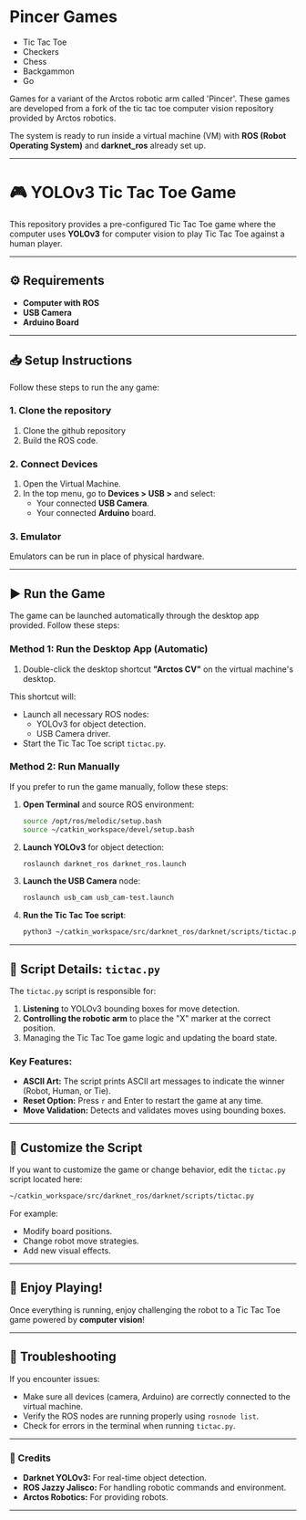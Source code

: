 # Pincer Games

+ Tic Tac Toe
+ Checkers
+ Chess
+ Backgammon
+ Go

Games for a variant of the Arctos robotic arm called 'Pincer'. These games are developed from a fork of the tic tac toe computer vision repository provided by Arctos robotics. 

The system is ready to run inside a virtual machine (VM) with **ROS (Robot Operating System)** and **darknet_ros** already set up.

---

# 🎮 YOLOv3 Tic Tac Toe Game

This repository provides a pre-configured Tic Tac Toe game where the computer uses **YOLOv3** for computer vision to play Tic Tac Toe against a human player.

---

## ⚙️ Requirements

- **Computer with ROS**
- **USB Camera**
- **Arduino Board**

---

## 📥 Setup Instructions

Follow these steps to run the any game:

### 1. Clone the repository

1. Clone the github repository
2. Build the ROS code.

### 2. Connect Devices

1. Open the Virtual Machine.
2. In the top menu, go to **Devices > USB >** and select:
   - Your connected **USB Camera**.
   - Your connected **Arduino** board.
   
### 3. Emulator

Emulators can be run in place of physical hardware.

---

## ▶️ Run the Game

The game can be launched automatically through the desktop app provided. Follow these steps:

### Method 1: Run the Desktop App (Automatic)

1. Double-click the desktop shortcut **"Arctos CV"** on the virtual machine's desktop.

This shortcut will:
- Launch all necessary ROS nodes:
   - YOLOv3 for object detection.
   - USB Camera driver.
- Start the Tic Tac Toe script `tictac.py`.

### Method 2: Run Manually

If you prefer to run the game manually, follow these steps:

1. **Open Terminal** and source ROS environment:

   ```bash
   source /opt/ros/melodic/setup.bash
   source ~/catkin_workspace/devel/setup.bash
   ```

2. **Launch YOLOv3** for object detection:

   ```bash
   roslaunch darknet_ros darknet_ros.launch
   ```

3. **Launch the USB Camera** node:

   ```bash
   roslaunch usb_cam usb_cam-test.launch
   ```

4. **Run the Tic Tac Toe script**:

   ```bash
   python3 ~/catkin_workspace/src/darknet_ros/darknet/scripts/tictac.py
   ```

---

## 🧩 Script Details: `tictac.py`

The `tictac.py` script is responsible for:

1. **Listening** to YOLOv3 bounding boxes for move detection.
2. **Controlling the robotic arm** to place the "X" marker at the correct position.
3. Managing the Tic Tac Toe game logic and updating the board state.

### Key Features:
- **ASCII Art:** The script prints ASCII art messages to indicate the winner (Robot, Human, or Tie).
- **Reset Option:** Press `r` and Enter to restart the game at any time.
- **Move Validation:** Detects and validates moves using bounding boxes.

---

## 🔧 Customize the Script

If you want to customize the game or change behavior, edit the `tictac.py` script located here:

```bash
~/catkin_workspace/src/darknet_ros/darknet/scripts/tictac.py
```

For example:
- Modify board positions.
- Change robot move strategies.
- Add new visual effects.

---

## 🎉 Enjoy Playing!

Once everything is running, enjoy challenging the robot to a Tic Tac Toe game powered by **computer vision**!

---

## 💬 Troubleshooting

If you encounter issues:
- Make sure all devices (camera, Arduino) are correctly connected to the virtual machine.
- Verify the ROS nodes are running properly using `rosnode list`.
- Check for errors in the terminal when running `tictac.py`.

---

### 🤝 Credits
- **Darknet YOLOv3:** For real-time object detection.
- **ROS Jazzy Jalisco:** For handling robotic commands and environment.
- **Arctos Robotics:** For providing robots.
---

